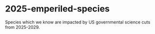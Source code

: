 # 2025-emperiled-species
Species which we know are impacted by US governmental science cuts from 2025-2029.
